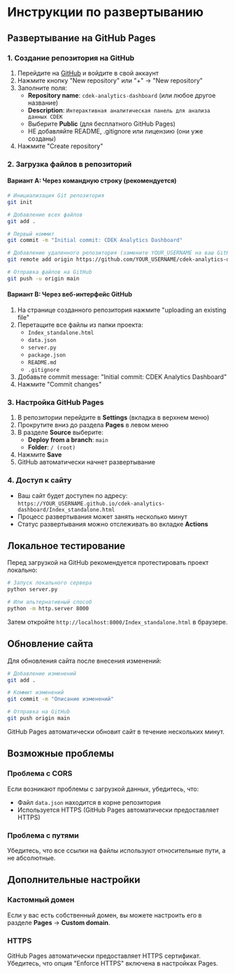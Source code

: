 # Инструкции по развертыванию

## Развертывание на GitHub Pages

### 1. Создание репозитория на GitHub

1. Перейдите на [GitHub](https://github.com) и войдите в свой аккаунт
2. Нажмите кнопку "New repository" или "+" → "New repository"
3. Заполните поля:
   - **Repository name**: `cdek-analytics-dashboard` (или любое другое название)
   - **Description**: `Интерактивная аналитическая панель для анализа данных CDEK`
   - Выберите **Public** (для бесплатного GitHub Pages)
   - НЕ добавляйте README, .gitignore или лицензию (они уже созданы)
4. Нажмите "Create repository"

### 2. Загрузка файлов в репозиторий

#### Вариант A: Через командную строку (рекомендуется)

```bash
# Инициализация Git репозитория
git init

# Добавление всех файлов
git add .

# Первый коммит
git commit -m "Initial commit: CDEK Analytics Dashboard"

# Добавление удаленного репозитория (замените YOUR_USERNAME на ваш GitHub username)
git remote add origin https://github.com/YOUR_USERNAME/cdek-analytics-dashboard.git

# Отправка файлов на GitHub
git push -u origin main
```

#### Вариант B: Через веб-интерфейс GitHub

1. На странице созданного репозитория нажмите "uploading an existing file"
2. Перетащите все файлы из папки проекта:
   - `Index_standalone.html`
   - `data.json`
   - `server.py`
   - `package.json`
   - `README.md`
   - `.gitignore`
3. Добавьте commit message: "Initial commit: CDEK Analytics Dashboard"
4. Нажмите "Commit changes"

### 3. Настройка GitHub Pages

1. В репозитории перейдите в **Settings** (вкладка в верхнем меню)
2. Прокрутите вниз до раздела **Pages** в левом меню
3. В разделе **Source** выберите:
   - **Deploy from a branch**: `main`
   - **Folder**: `/ (root)`
4. Нажмите **Save**
5. GitHub автоматически начнет развертывание

### 4. Доступ к сайту

- Ваш сайт будет доступен по адресу: `https://YOUR_USERNAME.github.io/cdek-analytics-dashboard/Index_standalone.html`
- Процесс развертывания может занять несколько минут
- Статус развертывания можно отслеживать во вкладке **Actions**

## Локальное тестирование

Перед загрузкой на GitHub рекомендуется протестировать проект локально:

```bash
# Запуск локального сервера
python server.py

# Или альтернативный способ
python -m http.server 8000
```

Затем откройте `http://localhost:8000/Index_standalone.html` в браузере.

## Обновление сайта

Для обновления сайта после внесения изменений:

```bash
# Добавление изменений
git add .

# Коммит изменений
git commit -m "Описание изменений"

# Отправка на GitHub
git push origin main
```

GitHub Pages автоматически обновит сайт в течение нескольких минут.

## Возможные проблемы

### Проблема с CORS
Если возникают проблемы с загрузкой данных, убедитесь, что:
- Файл `data.json` находится в корне репозитория
- Используется HTTPS (GitHub Pages автоматически предоставляет HTTPS)

### Проблема с путями
Убедитесь, что все ссылки на файлы используют относительные пути, а не абсолютные.

## Дополнительные настройки

### Кастомный домен
Если у вас есть собственный домен, вы можете настроить его в разделе **Pages** → **Custom domain**.

### HTTPS
GitHub Pages автоматически предоставляет HTTPS сертификат. Убедитесь, что опция "Enforce HTTPS" включена в настройках Pages.
